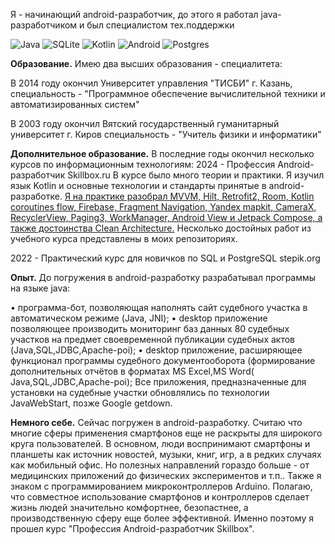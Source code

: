 Я - начинающий android-разработчик, до этого я работал java-разработчиком и был специалистом тех.поддержки

![Java](https://img.shields.io/badge/java-%23ED8B00.svg?style=for-the-badge&logo=openjdk&logoColor=white)
![SQLite](https://img.shields.io/badge/sqlite-%2307405e.svg?style=for-the-badge&logo=sqlite&logoColor=white)
![Kotlin](https://img.shields.io/badge/kotlin-%237F52FF.svg?style=for-the-badge&logo=kotlin&logoColor=white)
![Android](https://img.shields.io/badge/Android-3DDC84?style=for-the-badge&logo=android&logoColor=white)
![Postgres](https://img.shields.io/badge/postgres-%23316192.svg?style=for-the-badge&logo=postgresql&logoColor=white)

**Образование.** Имею два высших образования - специалитета:

В 2014 году окончил Университет управления "ТИСБИ" г. Казань, специальность - "Программное обеспечение вычислительной техники и автоматизированных систем"

В 2003 году окончил Вятский государственный гуманитарный университет г. Киров  специальность - "Учитель физики и информатики"

**Дополнительное образование.**
В последние годы окончил несколько курсов по информационным технологиям:
2024 - Профессия Android-разработчик Skillbox.ru
В курсе было много теории и практики. Я изучил язык Kotlin и основные технологии и стандарты принятые в android-разработке.
<u>Я на практике разобрал MVVM, Hilt, Retrofit2, Room, Kotlin coroutines flow, Firebase, Fragment Navigation, Yandex mapkit,
CameraX, RecyclerView, Paging3, WorkManager, Android View и Jetpack Compose, а также достоинства Clean Architecture.</u>
Несколько достойных работ из учебного курса представлены в моих репозиториях.

2022 - Практический курс для новичков по SQL и PostgreSQL stepik.org 

**Опыт.** До погружения в android-разработку разрабатывал программы на языке java:

• программа-бот, позволяющая наполнять сайт судебного участка в автоматическом режиме (Java, JNI);
• desktop приложение позволяющее производить мониторинг баз данных 80 судебных участков на предмет своевременной публикации судебных актов (Java,SQL,JDBC,Apache-poi);
• desktop приложение, расширяющее функционал программы судебного документооборота (формирование дополнительных отчётов в форматах MS Excel,MS Word( Java,SQL,JDBC,Apache-poi);
Все приложения, предназначенные для установки на судебные участки обновлялись по технологии JavaWebStart, позже Google getdown.

**Немного себе.** Сейчас погружен в android-разработку. Считаю что многие сферы применения смартфонов еще не раскрыты для широкого круга пользователей. В основном, люди воспринимают смартфоны и планшеты как источник новостей, музыки, книг, игр, а в редких случаях как мобильный офис. Но полезных направлений гораздо больше - от медицинских приложений до физических экспериментов и т.п.. Также я знаком с программированием микроконтроллеров Arduino. Полагаю, что совместное использование смартфонов и контроллеров сделает жизнь людей значительно комфортнее, безопастнее, а производственную сферу еще более эффективной.
Именно поэтому я прошел курс "Профессия Android-разработчик Skillbox". 

	

